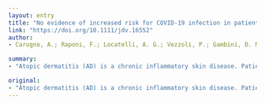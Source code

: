 ```yaml
---
layout: entry
title: "No evidence of increased risk for COVID-19 infection in patients treated with Dupilumab for atopic dermatitis in a high-epidemic area - Bergamo, Lombardy, Italy"
link: "https://doi.org/10.1111/jdv.16552"
author:
- Carugno, A.; Raponi, F.; Locatelli, A. G.; Vezzoli, P.; Gambini, D. M.; Di Mercurio, M.; Robustelli Test, E.; Sena, P.

summary:
- "Atopic dermatitis (AD) is a chronic inflammatory skin disease. Patients with AD have increased infection risk, including skin infections and systemic infections. Dupilumab blocks the shared receptor component for interleukin-4 (IL-4) and IL-13. The antibody is approved for inadequately controlled moderate-to-severe AD.1. Symptoms include skin infections, systemic infection."

original:
- "Atopic dermatitis (AD) is a chronic inflammatory skin disease. Patients with AD have increased infection risk, including skin infections and systemic infections. Dupilumab, a fully human monoclonal antibody, blocks the shared receptor component for interleukin-4 (IL-4) and IL-13. Dupilumab is approved for inadequately controlled moderate-to-severe AD.1"
---
```


